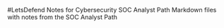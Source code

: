 #LetsDefend Notes for Cybersecurity SOC Analyst Path
Markdown files with notes from the SOC Analyst Path


